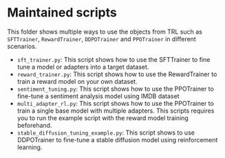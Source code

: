 # Maintained scripts

This folder shows multiple ways to use the objects from TRL such as `SFTTrainer`, `RewardTrainer`, `DDPOTrainer` and `PPOTrainer` in different scenarios. 

- `sft_trainer.py`: This script shows how to use the SFTTrainer to fine tune a model or adapters into a target dataset.
- `reward_trainer.py`: This script shows how to use the RewardTrainer to train a reward model on your own dataset.
- `sentiment_tuning.py`: This script shows how to use the PPOTrainer to fine-tune a sentiment analysis model using IMDB dataset
- `multi_adapter_rl.py`: This script shows how to use the PPOTrainer to train a single base model with multiple adapters. This scripts requires you to run the example script with the reward model training beforehand.
- `stable_diffusion_tuning_example.py`: This script shows to use DDPOTrainer to fine-tune a stable diffusion model using reinforcement learning.
